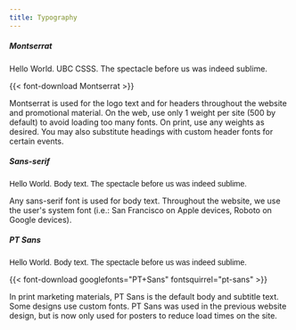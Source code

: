 ```yaml
---
title: Typography
---
```


##### Montserrat

<span class="display-4">
Hello World. UBC CSSS. The spectacle before us was
indeed sublime.
</span>

{{< font-download Montserrat >}}

Montserrat is used for the logo text and for headers throughout the website and
promotional material. On the web, use only 1 weight per site (500 by default) to
avoid loading too many fonts. On print, use any weights as desired. You may also
substitute headings with custom header fonts for certain events.

##### Sans-serif

<span class="display-4" style="font-family:sans-serif">
Hello World. Body text.
The spectacle before us was indeed sublime.
</span>

Any sans-serif font is used for body text. Throughout the website, we use the
user's system font (i.e.: San Francisco on Apple devices, Roboto on Google
devices).

##### PT Sans

<span class="display-4" style="font-family:'PT Sans',sans-serif">
Hello World. Body text.
The spectacle before us was indeed sublime.
</span>

{{< font-download googlefonts="PT+Sans" fontsquirrel="pt-sans" >}}

In print marketing materials, PT Sans is the default body and subtitle text.
Some designs use custom fonts. PT Sans was used in the previous website design,
but is now only used for posters to reduce load times on the site.

